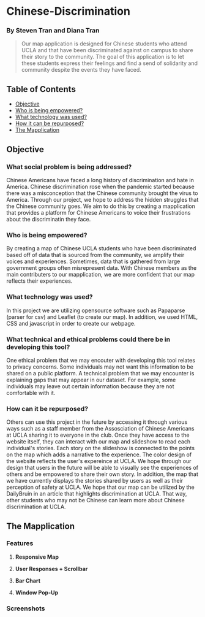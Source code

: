 # Chinese-Discrimination
### By Steven Tran and Diana Tran
>Our map application is designed for Chinese students who attend UCLA and that have been discriminated against on campus to share their story to the community. The goal of this application is to let these students express their feelings and find a send of solidarity and community despite the events they have faced.

## Table of Contents
* [Objective](#objective)
* [Who is being empowered?](#who-is-being-empowered)
* [What technology was used?](#what-technology-was-used?)
* [How it can be repurposed?](#how-can-it-be-repurposed?)
* [The Mapplication](#the-mapplication)

## Objective
### What social problem is being addressed?
Chinese Americans have faced a long history of discrimination and hate in America.  Chinese discrimination rose when the pandemic started because there was a misconception that the Chinese community brought the virus to America. Through our project, we hope to address the hidden struggles that the Chinese community goes. We aim to do this by creating a mapplication that provides a platform for Chinese Americans to voice their frustrations about the discriminatin they face.

### Who is being empowered?
By creating a map of Chinese UCLA students who have been discriminated based off of data that is sourced from the community, we amplify their voices and experiences. Sometimes, data that is gathered from large government groups often misrepresent data. With Chinese members as the main contributers to our mapplication, we are more confident that our map reflects their experiences.

### What technology was used?
In this project we are utilizing opensource software such as Papaparse (parser for csv) and Leaflet (to create our map). In addition, we used HTML, CSS and javascript in order to create our webpage. 

### What technical and ethical problems could there be in developing this tool?
One ethical problem that we may encouter with developing this tool relates to privacy concerns. Some individuals may not want this information to be shared on a public platform. A technical problem that we may encounter is explaining gaps that may appear in our dataset. For example, some individuals may leave out certain information because they are not comfortable with it.

### How can it be repurposed?
Others can use this project in the future by accessing it through various ways such as a staff member from the Assosciation of Chinese Americans at UCLA sharing it to everyone in the club. Once they have access to the website itself, they can interact with our map and slideshow to read each individual's stories. Each story on the slideshow is connected to the points on the map which adds a narrative to the experience. The color design of the website reflects the user's expereince at UCLA. We hope through our design that users in the future will be able to visually see the experiences of others and be empowered to share their own story. In addition, the map that we have currently displays the stories shared by users as well as their perception of safety at UCLA. We hope that our map can be utilized by the DailyBruin in an article that highlights discrimination at UCLA. That way, other students who may not be Chinese can learn more about Chinese discrimination at UCLA. 

## The Mapplication
### Features
1. **Responsive Map**







2. **User Responses + Scrollbar**






3. **Bar Chart**






4. **Window Pop-Up**




### Screenshots
